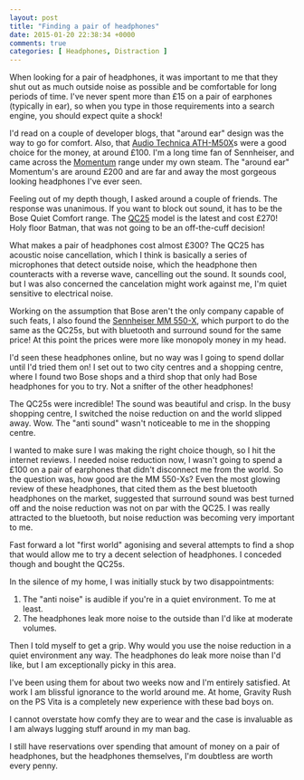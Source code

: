 ```yaml
---
layout: post
title: "Finding a pair of headphones"
date: 2015-01-20 22:38:34 +0000
comments: true
categories: [ Headphones, Distraction ]
---
```

When looking for a pair of headphones, it was important to me that they shut out as much outside noise as possible and be comfortable for long periods of time. I've never spent more than £15 on a pair of earphones (typically in ear), so when you type in those requirements into a search engine, you should expect quite a shock!

I'd read on a couple of developer blogs, that "around ear" design was the way to go for comfort. Also, that [Audio Technica ATH-M50X](http://www.audio-technica.com/cms/headphones/99aff89488ddd6b1/)s were a good choice for the money, at around £100. I'm a long time fan of Sennheiser, and came across the [Momentum](http://en-uk.sennheiser.com/over-ear-headphone-momentum-stereo) range under my own steam. The "around ear" Momentum's are around £200 and are far and away the most gorgeous looking headphones I've ever seen.

Feeling out of my depth though, I asked around a couple of friends. The response was unanimous. If you want to block out sound, it has to be the Bose Quiet Comfort range. The [QC25](https://www.bose.co.uk/GB/en/home-and-personal-audio/headphones-and-headsets/acoustic-noise-cancelling-headphones/quietcomfort-25-headphones/) model is the latest and cost £270! Holy floor Batman, that was not going to be an off-the-cuff decision!

What makes a pair of headphones cost almost £300? The QC25 has acoustic noise cancellation, which I think is basically a series of microphones that detect outside noise, which the headphone then counteracts with a reverse wave, cancelling out the sound. It sounds cool, but I was also concerned the cancelation might work against me, I'm quiet sensitive to electrical noise.

Working on the assumption that Bose aren't the only company capable of such feats, I also found the [Sennheiser MM 550-X](http://en-uk.sennheiser.com/wireless-bluetooth-headset-stereo-mm-550-x-travel), which purport to do the same as the QC25s, but with bluetooth and surround sound for the same price! At this point the prices were more like monopoly money in my head.

I'd seen these headphones online, but no way was I going to spend dollar until I'd tried them on! I set out to two city centres and a shopping centre, where I found two Bose shops and a third shop that only had Bose headphones for you to try. Not a snifter of the other headphones!

The QC25s were incredible! The sound was beautiful and crisp. In the busy shopping centre, I switched the noise reduction on and the world slipped away. Wow. The "anti sound" wasn't noticeable to me in the shopping centre.

I wanted to make sure I was making the right choice though, so I hit the internet reviews. I needed noise reduction now, I wasn't going to spend a £100 on a pair of earphones that didn't disconnect me from the world. So the question was, how good are the MM 550-Xs? Even the most glowing review of these headphones, that cited them as the best bluetooth headphones on the market, suggested that surround sound was best turned off and the noise reduction was not on par with the QC25. I was really attracted to the bluetooth, but noise reduction was becoming very important to me.

Fast forward a lot "first world" agonising and several attempts to find a shop that would allow me to try a decent selection of headphones. I conceded though and bought the QC25s.

In the silence of my home, I was initially stuck by two disappointments:

1. The "anti noise" is audible if you're in a quiet environment. To me at least.
2. The headphones leak more noise to the outside than I'd like at moderate volumes.

Then I told myself to get a grip. Why would you use the noise reduction in a quiet environment any way. The headphones do leak more noise than I'd like, but I am exceptionally picky in this area.

I've been using them for about two weeks now and I'm entirely satisfied. At work I am blissful ignorance to the world around me. At home, Gravity Rush on the PS Vita is a completely new experience with these bad boys on.

I cannot overstate how comfy they are to wear and the case is invaluable as I am always lugging stuff around in my man bag.

I still have reservations over spending that amount of money on a pair of headphones, but the headphones themselves, I'm doubtless are worth every penny.